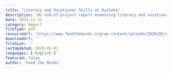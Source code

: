 ```yaml
---
title: "Literacy and Vocational Skills at Dzaleka"
description: "An end-of-project report examining literacy and vocational skills development programs at Dzaleka Refugee Camp, highlighting successes, challenges, and recommendations for future initiatives."
date: 2019-12-31
category: Report
fileType: pdf
resourceUrl: 'https://www.feedtheminds.org/wp-content/uploads/2020/05/AFECOPAD-EoP-report-2019-FINAL.pdf'
downloadUrl: ''
fileSize: ''
lastUpdated: 2020-05-01
languages: ['English']
featured: false
author: 'Feed the Minds'
---
```

